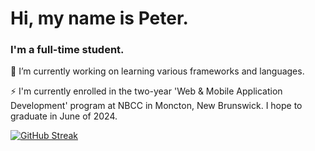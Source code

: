 <h1 align="left">Hi, my name is Peter.</h1>
<h3 align="left">I'm a full-time student.</h3>

🌱 I’m currently working on learning various frameworks and languages.

⚡ I'm currently enrolled in the two-year 'Web & Mobile Application Development' program at NBCC in Moncton, New Brunswick. I hope to graduate in June of 2024.

<p align="left">
</p>

[![GitHub Streak](https://streak-stats.demolab.com?user=pbwhynot&theme=dracula&border_radius=8)](https://git.io/streak-stats)








